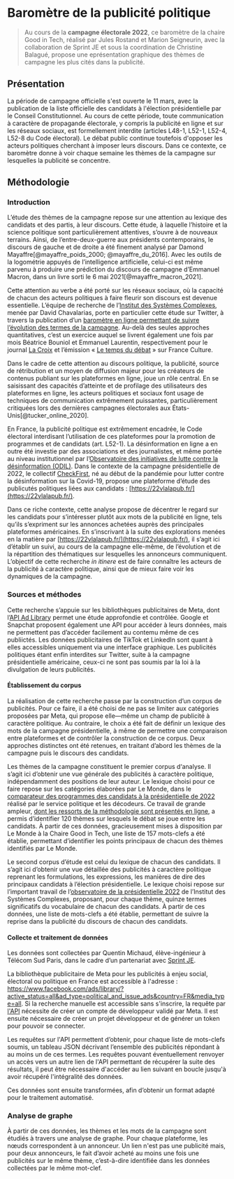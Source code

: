 # Baromètre de la publicité politique

> Au cours de la **campagne électorale 2022**, ce baromètre de la chaire Good in Tech, réalisé par Jules Rostand et Marion Seigneurin, avec la collaboration de Sprint JE et sous la coordination de Christine Balagué, propose une eprésentation graphique des thèmes de campagne les plus cités dans la publicité.

## Présentation

La période de campagne officielle s'est ouverte le 11 mars, avec la publication de la liste officielle des candidats à l'élection présidentielle par le Conseil Constitutionnel. Au cours de cette période, toute communication à caractère de propagande électorale, y compris la publicité en ligne et sur les réseaux sociaux, est formellement interdite (articles L48-1, L52-1, L52-4, L52-8 du Code électoral).  Le débat public continue toutefois d'opposer les acteurs politiques cherchant à imposer leurs discours. Dans ce contexte, ce baromètre donne à voir chaque semaine les thèmes de la campagne sur lesquelles la publicité se concentre.

## Méthodologie

### Introduction

L’étude des thèmes de la campagne repose sur une attention au lexique des candidats et des partis, à leur discours. Cette étude, à laquelle l’histoire et la science politique sont particulièrement attentives, s’ouvre à de nouveaux terrains. Ainsi, de l’entre-deux-guerre aux présidents contemporains, le discours de gauche et de droite a été finement analysé par Damond Mayaffre[@mayaffre_poids_2000; @mayaffre_du_2016]. Avec les outils de la logométrie appuyés de l’intelligence artificielle, celui-ci est même parvenu à produire une prédiction du discours de campagne d’Emmanuel Macron, dans un livre sorti le 6 mai 2021[@mayaffre_macron_2021].

Cette attention au verbe a été porté sur les réseaux sociaux, où la capacité de chacun des acteurs politiques à faire fleurir son discours est devenue essentielle. L’équipe de recherche de l’[Institut des Systèmes Complexes](https://iscpif.fr/), menée par David Chavalarias, porte en particulier cette étude sur Twitter, à travers la publication d’un [baromètre en ligne permettant de suivre l’évolution des termes de la campagne](https://presidentielle2022.politoscope.org/dashboard). Au-delà des seules approches quantitatives, c’est un exercice auquel se livrent également une fois par mois Béatrice Bouniol et Emmanuel Laurentin, respectivement pour le journal [La Croix](https://www.la-croix.com/France/Universite-presidentielle-2022-mots-campagne-2022-01-28-1201197337) et l’émission « [Le temps du débat](https://www.franceculture.fr/emissions/temps-du-debat) » sur France Culture. 

Dans le cadre de cette attention au discours politique, la publicité, source de rétribution et un moyen de diffusion majeur pour les créateurs de contenus publiant sur les plateformes en ligne, joue un rôle central. En se saisissant des capacités d’atteinte et de profilage des utilisateurs des plateformes en ligne, les acteurs politiques et sociaux font usage de techniques de communication extrêmement puissantes, particulièrement critiquées lors des dernières campagnes électorales aux États-Unis[@tucker_online_2020].

En France, la publicité politique est extrêmement encadrée, le Code électoral interdisant l’utilisation de ces plateformes pour la promotion de programmes et de candidats (art. L52-1). La désinformation en ligne a en outre été investie par des associations et des journalistes, et même portée au niveau institutionnel par l’[Observatoire des initiatives de lutte contre la désinformation (ODIL)](https://odil.org/a-propos/). Dans le contexte de la campagne présidentielle de 2022, le collectif [CheckFirst](https://checkfirst.network/), né au début de la pandémie pour lutter contre la désinformation sur la Covid-19, propose une plateforme d’étude des publicutés politiques liées aux candidats : [https://22vlalapub.fr/](https://22vlalapub.fr/). 

Dans ce riche contexte, cette analyse propose de décentrer le regard sur les candidats pour s’intéresser plutôt aux mots de la publicité en ligne, tels qu’ils s’expriment sur les annonces achetées auprès des principales plateformes américaines. En s’inscrivant à la suite des explorations menées en la matière par [https://22vlalapub.fr/](https://22vlalapub.fr/), il s’agit ici d’établir un suivi, au cours de la campagne elle-même, de l’évolution et de la répartition des thématiques sur lesquelles les annonceurs communiquent. L’objectif de cette recherche *in itinere* est de faire connaître les acteurs de la publicité à caractère politique, ainsi que de mieux faire voir les dynamiques de la campagne.

### Sources et méthodes

Cette recherche s’appuie sur les bibliothèques publicitaires de Meta, dont l’[API Ad Library](https://www.facebook.com/ads/library/api) permet une étude approfondie et contrôlée. Google et Snapchat proposent également une API pour accéder à leurs données, mais ne permettent pas d’accéder facilement au contemu même de ces publiictés. Les données publicitaires de TikTok et LinkedIn sont quant à elles accessibles uniquement via une interface graphique. Les publicités politiques étant enfin interdites sur Twitter, suite à la campagne présidentielle américaine, ceux-ci ne sont pas soumis par la loi à la divulgation de leurs publicités.

#### Établissement du corpus

La réalisation de cette recherche passe par la construction d’un corpus de publicités. Pour ce faire, il a été choisi de ne pas se limiter aux catégories proposées par Meta, qui propose elle—même un champ de publicité à caractère politique. Au contraire, le choix a été fait de définir un lexique des mots de la campagne présidentielle, à même de permettre une comparaison entre plateformes et de contrôler la construction de ce corpus. Deux approches distinctes ont été retenues, en traitant d’abord les thèmes de la campagne puis le discours des candidats.

Les thèmes de la campagne constituent le premier corpus d‘analyse. Il s’agit ici d’obtenir une vue générale des publicités à caractère politique, indépendamment des positions de leur auteur. Le lexique choisi pour ce faire repose sur les catégories élaborées par Le Monde, dans le [comparateur des programmes des candidats à la présidentielle de 2022](https://www.lemonde.fr/les-decodeurs/article/2022/02/16/election-presidentielle-2022-comparez-les-programmes-des-principaux-candidats_6113964_4355770.html) réalisé par le service politique et les décodeurs. Ce travail de grande ampleur, [dont les ressorts de la méthodologie sont présentés en ligne](https://www.lemonde.fr/le-monde-et-vous/article/2022/02/18/comparateur-de-programmes-de-la-presidentielle-comment-le-monde-a-t-il-travaille_6114311_6065879.html), a permis d’identifier 120 thèmes sur lesquels le débat se joue entre les candidats. À partir de ces données, gracieusement mises à disposition par Le Monde à la Chaire Good in Tech, une liste de 157 mots-clefs a été établie, permettant d’identifier les points principaux de chacun des thèmes identifiés par Le Monde.

Le second corpus d’étude est celui du lexique de chacun des candidats. Il s’agit ici d’obtenir une vue détaillée des publicités à caractère politique reprenant les formulations, les expressions, les manières de dire des principaux candidats à l’élection présidentielle. Le lexique choisi repose sur l’important travail de l’[observatoire de la présidentielle 2022](https://presidentielle2022.politoscope.org/dashboard) de l’Institut des Systèmes Complexes, proposant, pour chaque thème, quinze termes significatifs du vocabulaire de chacun des candidats. À partir de ces données, une liste de mots-clefs a été établie, permettant de suivre la reprise dans la publicité du discours de chacun des candidats.

#### Collecte et traitement de données

Les données sont collectées par Quentin Michaud, élève-ingénieur à Télécom Sud Paris, dans le cadre d’un partenariat avec [Sprint JE](https://sprint-je.com/). 

La bibliothèque publicitaire de Meta pour les publicités à enjeu social, électoral ou politique en France est accessible à l'adresse : <https://www.facebook.com/ads/library/?active_status=all&ad_type=political_and_issue_ads&country=FR&media_type=all>. Si la recherche manuelle est accessible sans s'inscrire, la requête par [l'API](https://www.facebook.com/ads/library/api/) nécessite de créer un compte de développeur validé par Meta. Il est ensuite nécessaire de créer un projet développeur et de  générer un token pour pouvoir se connecter.

Les requêtes sur l'API permettent d’obtenir, pour chaque liste de mots-clefs soumis, un tableau JSON décrivant l’ensemble des publicités répondant à au moins un de ces termes. Les requêtes pouvant éventuellement renvoyer un accès vers un autre lien de l'API permettant de récupérer la suite des résultats, il peut être nécessaire d'accéder au lien suivant en boucle jusqu'à avoir récupéré l'intégralité des données.

Ces données sont ensuite transformées, afin d’obtenir un format adapté pour le traitement automatisé.

### Analyse de graphe

À partir de ces données, les thèmes et les mots de la campagne sont étudiés à travers une analyse de graphe. Pour chaque plateforme, les nœuds correspondent à un annonceur. Un lien n'est pas une publicité mais, pour deux annonceurs, le fait d’avoir acheté au moins une fois une publicités sur le même thème, c’est-à-dire identifiée dans les données collectées par le même mot-clef.

